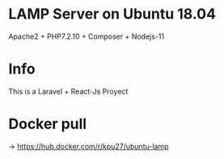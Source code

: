 # LAMP Server on Ubuntu 18.04
Apache2 + PHP7.2.10 + Composer + Nodejs-11

# Info
This is a Laravel + React-Js Proyect

# Docker pull
-> https://hub.docker.com/r/kpu27/ubuntu-lamp
